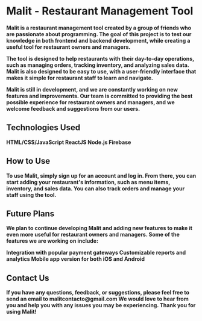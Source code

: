 <h1><b>Malit - Restaurant Management Tool </h1>
Malit is a restaurant management tool created by a group of friends who are passionate about programming. The goal of this project is to test our knowledge in both frontend and backend development, while creating a useful tool for restaurant owners and managers.

The tool is designed to help restaurants with their day-to-day operations, such as managing orders, tracking inventory, and analyzing sales data. Malit is also designed to be easy to use, with a user-friendly interface that makes it simple for restaurant staff to learn and navigate.

Malit is still in development, and we are constantly working on new features and improvements. Our team is committed to providing the best possible experience for restaurant owners and managers, and we welcome feedback and suggestions from our users.

<h2>Technologies Used </h2>
HTML/CSS/JavaScript
ReactJS
Node.js
Firebase

<h2>How to Use</h2>
To use Malit, simply sign up for an account and log in. From there, you can start adding your restaurant's information, such as menu items, inventory, and sales data. You can also track orders and manage your staff using the tool.

<h2>Future Plans</h2>
We plan to continue developing Malit and adding new features to make it even more useful for restaurant owners and managers. Some of the features we are working on include:

Integration with popular payment gateways
Customizable reports and analytics
Mobile app version for both iOS and Android
  
<h2>Contact Us</h2>
If you have any questions, feedback, or suggestions, please feel free to send an email to malitcontacto@gmail.com We would love to hear from you and help you with any issues you may be experiencing. Thank you for using Malit!
